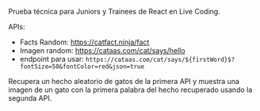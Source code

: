 Prueba técnica para Juniors y Trainees de React en Live Coding.

APIs:

- Facts Random: https://catfact.ninja/fact
- Imagen random: https://cataas.com/cat/says/hello
- endpoint para usar: `https://cataas.com/cat/says/${firstWord}$?fontSize=50&fontColor=red&json=true`

Recupera un hecho aleatorio de gatos de la primera API y muestra una imagen de un
gato con la primera palabra del hecho recuperado usando la segunda API.
